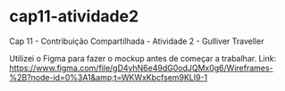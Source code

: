 # cap11-atividade2
Cap 11 - Contribuição Compartilhada - Atividade 2 - Gulliver Traveller 

Utilizei o Figma para fazer o mockup antes de começar a trabalhar. Link: https://www.figma.com/file/gD4yhN6e49dG0odJQMx0g6/Wireframes-%2B?node-id=0%3A1&amp;t=WKWxKbcfsem9KLI9-1

